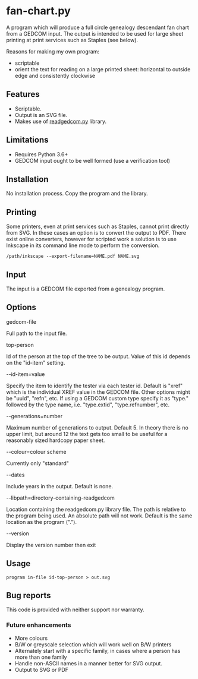 # fan-chart.py

A program which will produce a full circle genealogy descendant fan chart from a GEDCOM input. The 
output is intended to be used for large sheet printing at print services such as Staples (see below).

Reasons for making my own program:

- scriptable
- orient the text for reading on a large printed sheet: horizontal to outside edge and consistently clockwise

## Features

- Scriptable.
- Output is an SVG file.
- Makes use of [readgedcom.py](https://github.com/johnandrea/readgedcom) library.

## Limitations

- Requires Python 3.6+
- GEDCOM input ought to be well formed (use a verification tool)

## Installation

No installation process. Copy the program and the library.

## Printing

Some printers, even at print services such as Staples, cannot print directly from SVG. In these cases an option is to convert the output to PDF. There exist online converters, however for scripted work a solution is to use Inkscape in its command line mode to perform the conversion.

```
/path/inkscape --export-filename=NAME.pdf NAME.svg
```

## Input

The input is a GEDCOM file exported from a genealogy program.

## Options

gedcom-file

Full path to the input file.

top-person

Id of the person at the top of the tree to be output. Value of this id depends on the "id-item" setting.

--id-item=value

Specify the item to identify the tester via each tester id. Default is "xref" which is the individual
XREF value in the GEDCOM file.
Other options might be "uuid", "refn", etc. If using a GEDCOM custom type specify it as "type." followed by
the type name, i.e. "type.extid", "type.refnumber", etc.

--generations=number

Maximum number of generations to output. Default 5.
In theory there is no upper limit, but around 12 the text gets too small to be useful for a reasonably
sized hardcopy paper sheet.

--colour=colour scheme

Currently only "standard"

--dates

Include years in the output. Default is none.

--libpath=directory-containing-readgedcom

Location containing the readgedcom.py library file. The path is relative to the program being used. An absolute path will not work. Default is the same location as the program (".").

--version 

Display the version number then exit

## Usage

```
program in-file id-top-person > out.svg
```

## Bug reports

This code is provided with neither support nor warranty.

### Future enhancements

- More colours
- B/W or greyscale selection which will work well on B/W printers
- Alternately start with a specific family, in cases where a person has more than one family
- Handle non-ASCII names in a manner better for SVG output.
- Output to SVG or PDF


